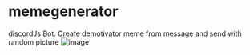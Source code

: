 # memegenerator
 discordJs Bot. Create demotivator meme from message and send with random picture
![image](https://user-images.githubusercontent.com/78586885/221413226-305b0dc5-6ccb-402b-b620-05d2654cf9bb.png)
